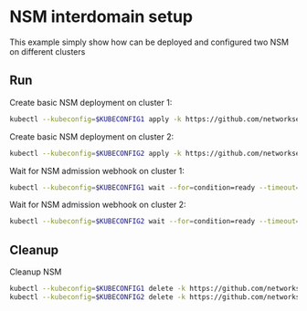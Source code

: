 # NSM interdomain setup


This example simply show how can be deployed and configured two NSM on different clusters

## Run

Create basic NSM deployment on cluster 1:

```bash
kubectl --kubeconfig=$KUBECONFIG1 apply -k https://github.com/networkservicemesh/deployments-k8s/examples/interdomain/nsm/cluster1?ref=31271c472adf3a10a0e15773e49d9e8b9f0c9b77
```

Create basic NSM deployment on cluster 2:

```bash
kubectl --kubeconfig=$KUBECONFIG2 apply -k https://github.com/networkservicemesh/deployments-k8s/examples/interdomain/nsm/cluster2?ref=31271c472adf3a10a0e15773e49d9e8b9f0c9b77
```

Wait for NSM admission webhook on cluster 1:

```bash
kubectl --kubeconfig=$KUBECONFIG1 wait --for=condition=ready --timeout=1m pod -n nsm-system -l app=admission-webhook-k8s
```

Wait for NSM admission webhook on cluster 2:

```bash
kubectl --kubeconfig=$KUBECONFIG2 wait --for=condition=ready --timeout=1m pod -n nsm-system -l app=admission-webhook-k8s
```

## Cleanup

Cleanup NSM
```bash
kubectl --kubeconfig=$KUBECONFIG1 delete -k https://github.com/networkservicemesh/deployments-k8s/examples/interdomain/nsm/cluster1?ref=31271c472adf3a10a0e15773e49d9e8b9f0c9b77
kubectl --kubeconfig=$KUBECONFIG2 delete -k https://github.com/networkservicemesh/deployments-k8s/examples/interdomain/nsm/cluster2?ref=31271c472adf3a10a0e15773e49d9e8b9f0c9b77
```
